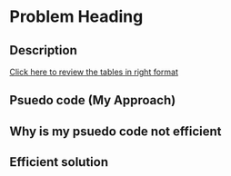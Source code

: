 # Problem Heading

## Description




[Click here to review the tables in right format](https://leetcode.com/problems/)

## Psuedo code (My Approach)



## Why is my psuedo code not efficient



## Efficient solution